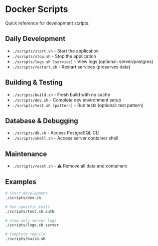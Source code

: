 # Docker Scripts

Quick reference for development scripts:

## Daily Development
- `./scripts/start.sh` - Start the application
- `./scripts/stop.sh` - Stop the application
- `./scripts/logs.sh [service]` - View logs (optional: server/postgres)
- `./scripts/restart.sh` - Restart services (preserves data)

## Building & Testing
- `./scripts/build.sh` - Fresh build with no cache
- `./scripts/dev.sh` - Complete dev environment setup
- `./scripts/test.sh [pattern]` - Run tests (optional: test pattern)

## Database & Debugging
- `./scripts/db.sh` - Access PostgreSQL CLI
- `./scripts/shell.sh` - Access server container shell

## Maintenance
- `./scripts/reset.sh` - ⚠️ Remove all data and containers

## Examples
```bash
# Start development
./scripts/dev.sh

# Run specific tests
./scripts/test.sh auth

# View only server logs
./scripts/logs.sh server

# Complete rebuild
./scripts/build.sh
```